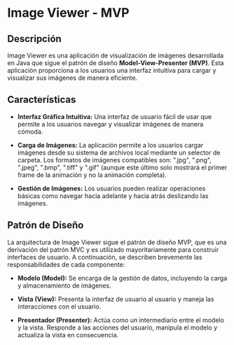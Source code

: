# Image Viewer - MVP

## Descripción

Image Viewer es una aplicación de visualización de imágenes desarrollada en Java que sigue el patrón de diseño **Model-View-Presenter (MVP)**. Esta aplicación proporciona a los usuarios una interfaz intuitiva para cargar y visualizar sus imágenes de manera eficiente.

## Características

- **Interfaz Gráfica Intuitiva:** Una interfaz de usuario fácil de usar que permite a los usuarios navegar y visualizar imágenes de manera cómoda.

* **Carga de Imágenes:** La aplicación permite a los usuarios cargar imágenes desde su sistema de archivos local mediante un selector de carpeta. Los formatos de imágenes compatibles son: ".jpg", ".png", ".jpeg", ".bmp", ".tiff" y ".gif" (aunque este último solo mostrará el primer frame de la animación y no la animación completa).

+ **Gestión de Imágenes:** Los usuarios pueden realizar operaciones básicas como navegar hacia adelante y hacia atrás deslizando las imágenes.

## Patrón de Diseño

La arquitectura de Image Viewer sigue el patrón de diseño MVP, que es una derivación del patrón MVC y es utilizado mayoritariamente para construir interfaces de usuario. A continuación, se describen brevemente las responsabilidades de cada componente:

- **Modelo (Model):** Se encarga de la gestión de datos, incluyendo la carga y almacenamiento de imágenes.

* **Vista (View):** Presenta la interfaz de usuario al usuario y maneja las interacciones con el usuario.

+ **Presentador (Presenter):** Actúa como un intermediario entre el modelo y la vista. Responde a las acciones del usuario, manipula el modelo y actualiza la vista en consecuencia.
